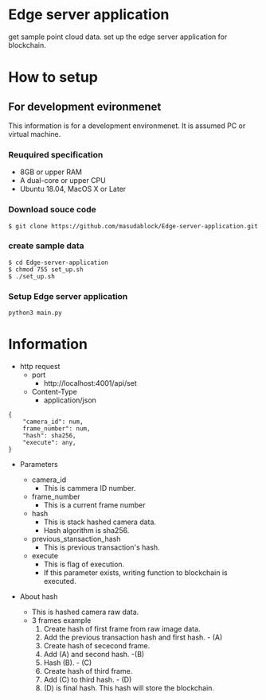# Edge server application

get sample point cloud data.
set up the edge server application for blockchain.

# How to setup
## For development evironmenet

This information is for a development environmenet. It is assumed PC or virtual machine.

### Reuquired specification
- 8GB or upper RAM
- A dual-core or upper CPU
- Ubuntu 18.04, MacOS X or Later

### Download souce code

```
$ git clone https://github.com/masudablock/Edge-server-application.git
```

### create sample data

```
$ cd Edge-server-application
$ chmod 755 set_up.sh
$ ./set_up.sh 
```

### Setup Edge server application

```
python3 main.py
```

# Information

- http request
    - port
        - http://localhost:4001/api/set
    - Content-Type
        - application/json

```
{
    "camera_id": num,
    frame_number": num,
    "hash": sha256,
    "execute": any,
}
```

- Parameters
    -  camera_id
        - This is cammera ID number.
    - frame_number
        - This is a current frame number
    - hash
        - This is stack hashed camera data.
        - Hash algorithm is sha256.
    -  previous_stansaction_hash
        - This is previous transaction's hash.
    - execute
        - This is flag of execution.
        - If this parameter exists, writing function to blockchain is executed.
       
- About hash
    - This is hashed camera raw data.
    - 3 frames example
        1. Create hash of first frame from raw image data.
        2. Add the previous transaction hash and first hash. - (A)
        3. Create hash of sececond frame.
        4. Add (A) and second hash. -(B)
        5. Hash (B). - (C)
        6. Create hash of third frame.
        7. Add (C) to third hash. - (D)
        8. (D) is final hash. This hash will store the blockchain.






